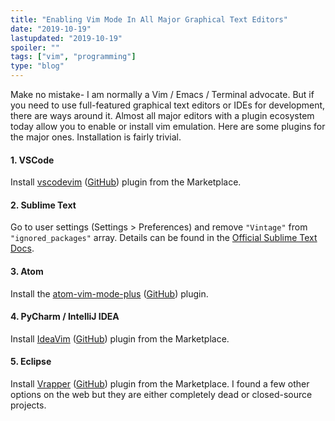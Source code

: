 ```yaml
---
title: "Enabling Vim Mode In All Major Graphical Text Editors"
date: "2019-10-19"
lastupdated: "2019-10-19"
spoiler: ""
tags: ["vim", "programming"]
type: "blog"
---
```


Make no mistake- I am normally a Vim / Emacs / Terminal advocate. But if you need to use full-featured graphical text editors or IDEs for development, there are ways around it. Almost all major editors with a plugin ecosystem today allow you to enable or install vim emulation. Here are some plugins for the major ones. Installation is fairly trivial.

#### 1. VSCode

Install [vscodevim](https://marketplace.visualstudio.com/items?itemName=vscodevim.vim) ([GitHub](https://github.com/VSCodeVim/Vim)) plugin from the Marketplace.

#### 2. Sublime Text

Go to user settings (Settings > Preferences) and remove `"Vintage"` from `"ignored_packages"` array.
Details can be found in the [Official Sublime Text Docs](https://www.sublimetext.com/docs/3/vintage.html).

#### 3. Atom

Install the [atom-vim-mode-plus](https://atom.io/packages/vim-mode-plus) ([GitHub](https://github.com/t9md/atom-vim-mode-plus)) plugin.

#### 4. PyCharm / IntelliJ IDEA

Install [IdeaVim](https://www.jetbrains.com/help/pycharm/using-product-as-the-vim-editor.html) ([GitHub](https://github.com/JetBrains/ideavim)) plugin from the Marketplace.

#### 5. Eclipse

Install [Vrapper](http://vrapper.sourceforge.net/home/) ([GitHub](https://github.com/vrapper/vrapper)) plugin from the Marketplace.
I found a few other options on the web but they are either completely dead or closed-source projects.
